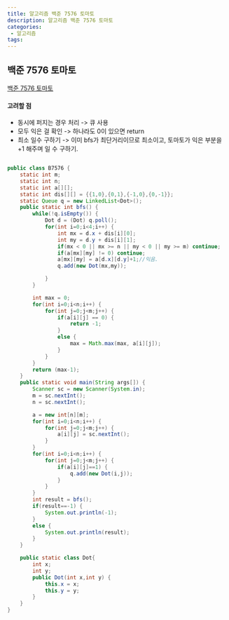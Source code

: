 ```yaml
---
title: 알고리즘 백준 7576 토마토
description: 알고리즘 백준 7576 토마토
categories:
 - 알고리즘  
tags:
---
```


## 백준 7576 토마토  
[백준 7576 토마토](https://www.acmicpc.net/problem/7576)
#### 고려할 점  
* 동시에 퍼지는 경우 처리 -> 큐 사용
* 모두 익은 걸 확인  -> 하나라도 0이 있으면 return
* 최소 일수 구하기  -> 이미 bfs가 최단거리이므로 최소이고, 토마토가 익은 부분을 +1 해주며 일 수 구하기.  

```java

public class B7576 {
	static int m;
	static int n;
	static int a[][];
	static int dis[][] = {{1,0},{0,1},{-1,0},{0,-1}};
	static Queue q = new LinkedList<Dot>();
	public static int bfs() {
		while(!q.isEmpty()) {
			Dot d = (Dot) q.poll();
			for(int i=0;i<4;i++) {
				int mx = d.x + dis[i][0];
				int my = d.y + dis[i][1];
				if(mx < 0 || mx >= n || my < 0 || my >= m) continue;
				if(a[mx][my] != 0) continue;
				a[mx][my] = a[d.x][d.y]+1;//익음.
				q.add(new Dot(mx,my));

			}
		}

		int max = 0;
		for(int i=0;i<n;i++) {
			for(int j=0;j<m;j++) {
				if(a[i][j] == 0) {
					return -1;
				}
				else {
					max = Math.max(max, a[i][j]);
				}
			}
		}
		return (max-1);
	}
	public static void main(String args[]) {
		Scanner sc = new Scanner(System.in);
		m = sc.nextInt();
		n = sc.nextInt();

		a = new int[n][m];
		for(int i=0;i<n;i++) {
			for(int j=0;j<m;j++) {
				a[i][j] = sc.nextInt();
			}
		}
		for(int i=0;i<n;i++) {
			for(int j=0;j<m;j++) {
				if(a[i][j]==1) {
					q.add(new Dot(i,j));
				}
			}
		}
		int result = bfs();
		if(result==-1) {
			System.out.println(-1);
		}
		else {
			System.out.println(result);
		}
	}

	public static class Dot{
		int x;
		int y;
		public Dot(int x,int y) {
			this.x = x;
			this.y = y;
		}
	}
}


```
